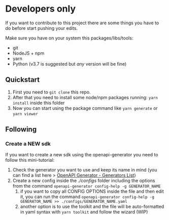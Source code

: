 # Developers only

If you want to contribute to this project there are some things you have to do before start pushing your edits.

Make sure you have on your system this packages/libs/tools:

- git
- NodeJS + npm
- yarn
- Python (v3.7 is suggested but *any* version will be fine)

## Quickstart

1. First you need to `git clone` this repo.
2. After that you need to install some node/npm packages running: `yarn install` inside this folder
3. Now you can start using the package command like `yarn generate` or `yarn viewer`

## Following

### Create a NEW sdk

If you want to create a new sdk using the openapi-generator you need to follow this mini-tutorial:

1. Check the generator you want to use and keep its name in mind (you can find a list here > [OpenAPI Generator - Generators List](https://openapi-generator.tech/docs/generators))
2. Create a new config inside the *./configs* folder including the options from the command `openapi-generator config-help -g GENERATOR_NAME`
   1. if you want to copy all CONFIG OPTIONS inside the file and then edit it, you can run the command `openapi-generator config-help -g GENERATOR_NAME >> ./configs/GENERATOR_NAME.yaml`
   2. another option is to use the toolkit and the file will be auto-formatted in yaml syntax with `yarn toolkit` and follow the wizard (WIP)